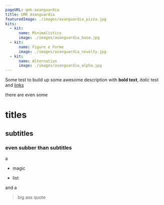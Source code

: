 ```yaml
---
pageURL: gmk-avanguardia
title: GMK Avanguardia
featuredImage: ./images/avanguardia_pizza.jpg
kits:
  - kit:
      name: Minimalistico
      image: ./images/avanguardia_base.jpg
  - kit:
      name: Figure e Forme
      image: ./images/avanguardia_novelty.jpg
  - kit:
      name: Alternativo
      image: ./images/avanguardia_alpha.jpg
---
```

Some test to build up some awesome description with **bold text**, *italic* test and [links](https://blog.simonecolabufalo.com)

there are even some

# titles

## subtitles

### even subber than subtitles

a

* magic

* list

and a

> big ass quote